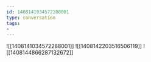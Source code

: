 ```yaml
---
id: 1408141034572288001
type: conversation
tags:
- 
---
```

![[1408141034572288001]]
![[1408142203516506119]]
![[1408144866287132672]]

